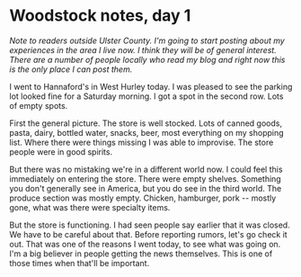 # Woodstock notes, day 1
<i>Note to readers outside Ulster County. I'm going to start posting about my experiences in the area I live now. I think they will be of general interest. There are a number of people locally who read my blog and right now this is the only place I can post them. </i>

I went to Hannaford's in West Hurley today. I was pleased to see the parking lot looked fine for a Saturday morning. I got a spot in the second row. Lots of empty spots.

First the general picture. The store is well stocked. Lots of canned goods, pasta, dairy, bottled water, snacks, beer, most everything on my shopping list. Where there were things missing I was able to improvise. The store people were in good spirits.

But there was no mistaking we're in a different world now. I could feel this immediately on entering the store. There were empty shelves. Something you don't generally see in America, but you do see in the third world. The produce section was mostly empty. Chicken, hamburger, pork -- mostly gone, what was there were specialty items.

But the store is functioning. I had seen people say earlier that it was closed. We have to be careful about that. Before reporting rumors, let's go check it out. That was one of the reasons I went today, to see what was going on. I'm a big believer in people getting the news themselves. This is one of those times when that'll be important.

